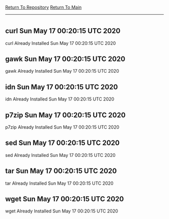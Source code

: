 [Return To Repository](https://github.com/deathbybandaid/piholeparser/)
[Return To Main](https://github.com/deathbybandaid/piholeparser/blob/master/RecentRunLogs/Mainlog.md)
____________________________________
# 
## curl Sun May 17 00:20:15 UTC 2020
curl Already Installed Sun May 17 00:20:15 UTC 2020
## gawk Sun May 17 00:20:15 UTC 2020
gawk Already Installed Sun May 17 00:20:15 UTC 2020
## idn Sun May 17 00:20:15 UTC 2020
idn Already Installed Sun May 17 00:20:15 UTC 2020
## p7zip Sun May 17 00:20:15 UTC 2020
p7zip Already Installed Sun May 17 00:20:15 UTC 2020
## sed Sun May 17 00:20:15 UTC 2020
sed Already Installed Sun May 17 00:20:15 UTC 2020
## tar Sun May 17 00:20:15 UTC 2020
tar Already Installed Sun May 17 00:20:15 UTC 2020
## wget Sun May 17 00:20:15 UTC 2020
wget Already Installed Sun May 17 00:20:15 UTC 2020

